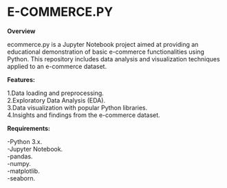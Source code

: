 # E-COMMERCE.PY
**Overview**

ecommerce.py is a Jupyter Notebook project aimed at providing an educational demonstration of basic e-commerce functionalities using Python. This repository includes data analysis and visualization techniques applied to an e-commerce dataset.

**Features:**

1.Data loading and preprocessing.  
2.Exploratory Data Analysis (EDA).  
3.Data visualization with popular Python libraries.  
4.Insights and findings from the e-commerce dataset.  

**Requirements:**

-Python 3.x.  
-Jupyter Notebook.  
-pandas.  
-numpy.  
-matplotlib.  
-seaborn.  
